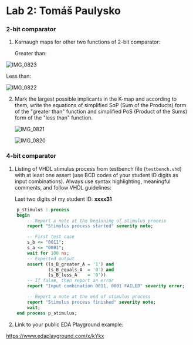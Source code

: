 # Lab 2: Tomáš Paulysko

### 2-bit comparator

1. Karnaugh maps for other two functions of 2-bit comparator:

   Greater than:

  ![IMG_0823](https://user-images.githubusercontent.com/102173814/220767881-b7486fa6-51f8-4c13-84f2-223eabfdab71.jpg)


   Less than:

   ![IMG_0822](https://user-images.githubusercontent.com/102173814/220767938-21a80762-1fe0-4e59-9e65-6537dd68dfb8.jpg)


2. Mark the largest possible implicants in the K-map and according to them, write the equations of simplified SoP (Sum of the Products) form of the "greater than" function and simplified PoS (Product of the Sums) form of the "less than" function.

   ![IMG_0821](https://user-images.githubusercontent.com/102173814/220767975-faf427a9-e30c-4451-9e2e-2a66e9c04ab3.jpg)

   ![IMG_0820](https://user-images.githubusercontent.com/102173814/220767983-3a340d46-3810-40c6-8585-3e6f6adaf4cf.jpg)

### 4-bit comparator

1. Listing of VHDL stimulus process from testbench file (`testbench.vhd`) with at least one assert (use BCD codes of your student ID digits as input combinations). Always use syntax highlighting, meaningful comments, and follow VHDL guidelines:

   Last two digits of my student ID: **xxxx31**

```vhdl
    p_stimulus : process
    begin
        -- Report a note at the beginning of stimulus process
        report "Stimulus process started" severity note;

        -- First test case
        s_b <= "0011"; 
        s_a <= "0001"; 
        wait for 100 ns;
        -- Expected output
        assert ((s_B_greater_A = '1') and
                (s_B_equals_A  = '0') and
                (s_B_less_A    = '0'))
        -- If false, then report an error
        report "Input combination 0011, 0001 FAILED" severity error;

        -- Report a note at the end of stimulus process
        report "Stimulus process finished" severity note;
        wait;
    end process p_stimulus;
```

2. Link to your public EDA Playground example:

  https://www.edaplayground.com/x/kYkx
